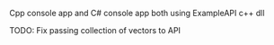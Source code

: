 Cpp console app and C# console app both using ExampleAPI c++ dll

TODO: Fix passing collection of vectors to API